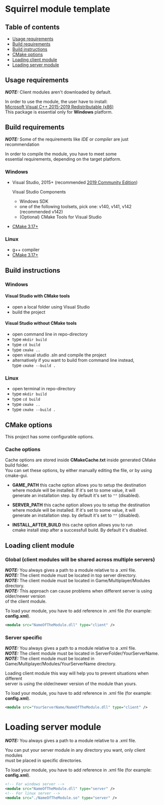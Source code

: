 # Squirrel module template

## Table of contents

- [Usage requirements](#usage-requirements)
- [Build requirements](#build-requirements)
- [Build instructions](#build-instructions)
- [CMake options](#cmake-options)
- [Loading client module](#loading-client-module)
- [Loading server module](#loading-server-module)

## Usage requirements

**_NOTE:_** Client modules aren't downloaded by default.

In order to use the module, the user have to install: \
[Microsoft Visual C++ 2015-2019 Redistributable (x86)](https://aka.ms/vs/16/release/vc_redist.x86.exe) \
This package is essential only for **Windows** platform.

## Build requirements

**_NOTE:_**  Some of the requirements like _IDE_ or _compiler_ are just recommendation

In order to compile the module, you have to meet some \
essential requirements,
depending on the target platform.

### Windows

- Visual Studio, 2015+ (recommended [2019 Community Edition](https://visualstudio.microsoft.com/pl/thank-you-downloading-visual-studio/?sku=Community&rel=16))
    
    Visual Studio Components
    * Windows SDK
    * one of the following toolsets, pick one: v140, v141, v142 (recommended v142)
    * (Optional) CMake Tools for Visual Studio
- [CMake 3.17+](https://cmake.org/download/)

### Linux

- g++ compiler
- [CMake 3.17+](https://cmake.org/download/)

## Build instructions

### Windows

#### Visual Studio with CMake tools

- open a local folder using Visual Studio
- build the project

#### Visual Studio without CMake tools

- open command line in repo-directory
- type ``mkdir build``
- type ``cd build``
- type ``cmake ..``
- open visual studio .sln and compile the project
- alternatively if you want to build from command line instead, \
    type ``cmake --build .``

### Linux

- open terminal in repo-directory
- type ``mkdir build``
- type ``cd build``
- type ``cmake ..``
- type ``cmake --build .``

## CMake options

This project has some configurable options.  

### Cache options

Cache options are stored inside **CMakeCache.txt** inside generated CMake build folder.  
You can set these options, by either manually editing the file, or by using cmake-gui.

- **GAME_PATH** this cache option allows you to setup the destination  
    where module will be installed. If it's set to some value, it will  
    generate an installation step. by default it's set to ``""`` (disabled).

- **SERVER_PATH** this cache option allows you to setup the destination  
    where module will be installed. If it's set to some value, it will  
    generate an installation step. by default it's set to ``""`` (disabled).

- **INSTALL_AFTER_BUILD** this cache option allows you to run  
    cmake install step after a successfull build. By default it's disabled.

## Loading client module

### Global (client modules will be shared across multiple servers)

**_NOTE:_** You always gives a path to a module relative to a .xml file. \
**_NOTE:_** The client module must be located in top server directory. \
**_NOTE:_** The client module must be located in Game/Multiplayer/Modules directory. \
**_NOTE:_** This approach can cause problems when different server is using older/newer version \
of the client module. 

To load your module, you have to add reference in .xml file (for example: __config.xml__).

```xml
<module src="NameOfTheModule.dll" type="client" />
```

### Server specific

**_NOTE:_** You always gives a path to a module relative to a .xml file. \
**_NOTE:_** The client module must be located in ServerFolder/YourServerName. \
**_NOTE:_** The client module must be located in Game/Multiplayer/Modules/YourServerName directory.

Loading client module this way will help you to prevent situations when different \
server is using the older/newer version of the module than yours.

To load your module, you have to add reference in .xml file (for example: __config.xml__).

```xml
<module src="YourServerName/NameOfTheModule.dll" type="client" />
```

# Loading server module


**_NOTE:_** You always gives a path to a module relative to a .xml file.

You can put your server module in any directory you want, only client modules \
must be placed in specific directories.

To load your module, you have to add reference in .xml file (for example: __config.xml__).

```xml
<!-- For windows server -->
<module src="NameOfTheModule.dll" type="server" />
<!-- For linux server -->
<module src="./NameOfTheModule.so" type="server" />
```